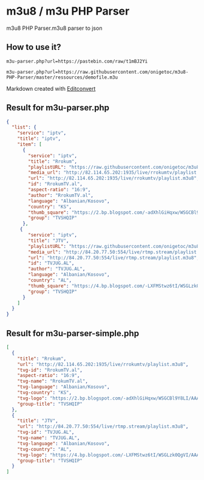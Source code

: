 # m3u8 / m3u PHP Parser

m3u8 PHP Parser.m3u8 parser to json

## How to use it?

`m3u-parser.php?url=https://pastebin.com/raw/t1mBJ2Yi`

`m3u-parser.php?url=https://raw.githubusercontent.com/onigetoc/m3u8-PHP-Parser/master/ressources/demofile.m3u`

Markdown created with [Editconvert](http://codesniff.com/editconvert/)

## Result for m3u-parser.php

```json
{
  "list": {
    "service": "iptv",
    "title": "iptv",
    "item": [
      {
        "service": "iptv",
        "title": "Rrokum",
        "playlistURL": "https://raw.githubusercontent.com/onigetoc/m3u8-PHP-Parser/master/ressources/demofile.m3u",
        "media_url": "http://82.114.65.202:1935/live/rrokumtv/playlist.m3u8",
        "url": "http://82.114.65.202:1935/live/rrokumtv/playlist.m3u8",
        "id": "RrokumTV.al",
        "aspect-ratio": "16:9",
        "author": "RrokumTV.al",
        "language": "Albanian/Kosovo",
        "country": "KS",
        "thumb_square": "https://2.bp.blogspot.com/-adXhlGiHqxw/WSGCBl9Y8LI/AAAAAAAAD5Q/-t48sLv989Uxb5hgB0b38QlfTdoAE576ACLcB/s1600/tvrrokum.png",
        "group": "TVSHQIP"
      },
     {
        "service": "iptv",
        "title": "JTV",
        "playlistURL": "https://raw.githubusercontent.com/onigetoc/m3u8-PHP-Parser/master/ressources/demofile.m3u",
        "media_url": "http://84.20.77.50:554/live/rtmp.stream/playlist.m3u8",
        "url": "http://84.20.77.50:554/live/rtmp.stream/playlist.m3u8",
        "id": "TVJUG.AL",
        "author": "TVJUG.AL",
        "language": "Albanian/Kosovo",
        "country": "AL",
        "thumb_square": "https://4.bp.blogspot.com/-LXFMStwz6tI/WSGLzk0QgVI/AAAAAAAAD6I/T-rFp4KD_c4zbCRN9hGrjy_jS2nmXgPJwCLcB/s1600/tvjug.png",
        "group": "TVSHQIP"
      }
    ]
  }
}
```

## Result for m3u-parser-simple.php

```json
[
  {
    "title": "Rrokum",
    "url": "http://82.114.65.202:1935/live/rrokumtv/playlist.m3u8",
    "tvg-id": "RrokumTV.al",
    "aspect-ratio": "16:9",
    "tvg-name": "RrokumTV.al",
    "tvg-language": "Albanian/Kosovo",
    "tvg-country": "KS",
    "tvg-logo": "https://2.bp.blogspot.com/-adXhlGiHqxw/WSGCBl9Y8LI/AAAAAAAAD5Q/-t48sLv989Uxb5hgB0b38QlfTdoAE576ACLcB/s1600/tvrrokum.png",
    "group-title": "TVSHQIP"
  },
  {
    "title": "JTV",
    "url": "http://84.20.77.50:554/live/rtmp.stream/playlist.m3u8",
    "tvg-id": "TVJUG.AL",
    "tvg-name": "TVJUG.AL",
    "tvg-language": "Albanian/Kosovo",
    "tvg-country": "AL",
    "tvg-logo": "https://4.bp.blogspot.com/-LXFMStwz6tI/WSGLzk0QgVI/AAAAAAAAD6I/T-rFp4KD_c4zbCRN9hGrjy_jS2nmXgPJwCLcB/s1600/tvjug.png",
    "group-title": "TVSHQIP"
  }
]
```

